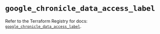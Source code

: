 # `google_chronicle_data_access_label`

Refer to the Terraform Registry for docs: [`google_chronicle_data_access_label`](https://registry.terraform.io/providers/hashicorp/google-beta/6.43.0/docs/resources/google_chronicle_data_access_label).
